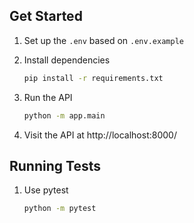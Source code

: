 ## Get Started

1. Set up the `.env` based on `.env.example`

2. Install dependencies

   ```bash
   pip install -r requirements.txt
   ```

3. Run the API

   ```bash
   python -m app.main
   ```

4. Visit the API at http://localhost:8000/

## Running Tests

1. Use pytest

   ```bash
   python -m pytest
   ```
